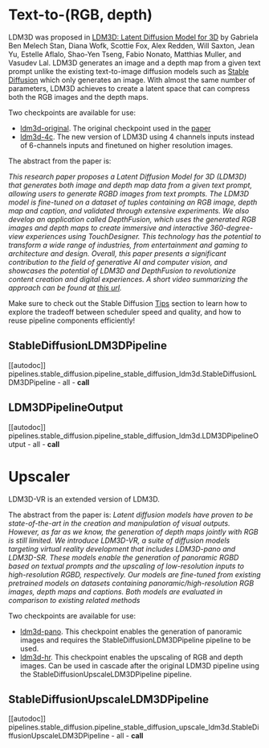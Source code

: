 <!--Copyright 2023 The Intel Labs Team Authors and HuggingFace Team. All rights reserved.

Licensed under the Apache License, Version 2.0 (the "License"); you may not use this file except in compliance with
the License. You may obtain a copy of the License at

http://www.apache.org/licenses/LICENSE-2.0

Unless required by applicable law or agreed to in writing, software distributed under the License is distributed on
an "AS IS" BASIS, WITHOUT WARRANTIES OR CONDITIONS OF ANY KIND, either express or implied. See the License for the
specific language governing permissions and limitations under the License.
-->

# Text-to-(RGB, depth)

LDM3D was proposed in [LDM3D: Latent Diffusion Model for 3D](https://huggingface.co/papers/2305.10853) by Gabriela Ben Melech Stan, Diana Wofk, Scottie Fox, Alex Redden, Will Saxton, Jean Yu, Estelle Aflalo, Shao-Yen Tseng, Fabio Nonato, Matthias Muller, and Vasudev Lal. LDM3D generates an image and a depth map from a given text prompt unlike the existing text-to-image diffusion models such as [Stable Diffusion](./overview) which only generates an image. With almost the same number of parameters, LDM3D achieves to create a latent space that can compress both the RGB images and the depth maps. 

Two checkpoints are available for use:
- [ldm3d-original](https://huggingface.co/Intel/ldm3d). The original checkpoint used in the [paper](https://arxiv.org/pdf/2305.10853.pdf)
- [ldm3d-4c](https://huggingface.co/Intel/ldm3d-4c). The new version of LDM3D using 4 channels inputs instead of 6-channels inputs and finetuned on higher resolution images. 


The abstract from the paper is:

*This research paper proposes a Latent Diffusion Model for 3D (LDM3D) that generates both image and depth map data from a given text prompt, allowing users to generate RGBD images from text prompts. The LDM3D model is fine-tuned on a dataset of tuples containing an RGB image, depth map and caption, and validated through extensive experiments. We also develop an application called DepthFusion, which uses the generated RGB images and depth maps to create immersive and interactive 360-degree-view experiences using TouchDesigner. This technology has the potential to transform a wide range of industries, from entertainment and gaming to architecture and design. Overall, this paper presents a significant contribution to the field of generative AI and computer vision, and showcases the potential of LDM3D and DepthFusion to revolutionize content creation and digital experiences. A short video summarizing the approach can be found at [this url](https://t.ly/tdi2).*

<Tip>

Make sure to check out the Stable Diffusion [Tips](overview#tips) section to learn how to explore the tradeoff between scheduler speed and quality, and how to reuse pipeline components efficiently!

</Tip>

## StableDiffusionLDM3DPipeline

[[autodoc]] pipelines.stable_diffusion.pipeline_stable_diffusion_ldm3d.StableDiffusionLDM3DPipeline
	- all
	- __call__


## LDM3DPipelineOutput

[[autodoc]] pipelines.stable_diffusion.pipeline_stable_diffusion_ldm3d.LDM3DPipelineOutput
	- all
	- __call__

# Upscaler

LDM3D-VR is an extended version of LDM3D.

The abstract from the paper is:
*Latent diffusion models have proven to be state-of-the-art in the creation and manipulation of visual outputs. However, as far as we know, the generation of depth maps jointly with RGB is still limited. We introduce LDM3D-VR, a suite of diffusion models targeting virtual reality development that includes LDM3D-pano and LDM3D-SR. These models enable the generation of panoramic RGBD based on textual prompts and the upscaling of low-resolution inputs to high-resolution RGBD, respectively. Our models are fine-tuned from existing pretrained models on datasets containing panoramic/high-resolution RGB images, depth maps and captions. Both models are evaluated in comparison to existing related methods*

Two checkpoints are available for use:
- [ldm3d-pano](https://huggingface.co/Intel/ldm3d-pano). This checkpoint enables the generation of panoramic images and requires the StableDiffusionLDM3DPipeline pipeline to be used.
- [ldm3d-hr](https://huggingface.co/Intel/ldm3d-hr). This checkpoint enables the upscaling of RGB and depth images. Can be used in cascade after the original LDM3D pipeline using the StableDiffusionUpscaleLDM3DPipeline pipeline.


</Tip>

## StableDiffusionUpscaleLDM3DPipeline

[[autodoc]] pipelines.stable_diffusion.pipeline_stable_diffusion_upscale_ldm3d.StableDiffusionUpscaleLDM3DPipeline
	- all
	- __call__
